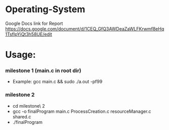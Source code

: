 # Operating-System

Google Docs link for Report
https://docs.google.com/document/d/1CEQ_GfQ3AWDeaZaWLFKrwmf8eHq1TsfIpYiQt3h58UE/edit

# Usage:

### milestone 1 (main.c in root dir)

- Example: gcc main.c && sudo ./a.out -pf99

### milestone 2

- cd milestone\ 2
- gcc -o finalProgram main.c ProcessCreation.c resourceManager.c shared.c
- ./finalProgram
